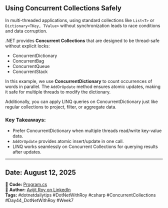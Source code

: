 ﻿## Using Concurrent Collections Safely

In multi-threaded applications, using standard collections like `List<T>` or `Dictionary<TKey, TValue>` without synchronization leads to race conditions and data corruption.

.NET provides **Concurrent Collections** that are designed to be thread-safe without explicit locks:

* ConcurrentDictionary
* ConcurrentBag
* ConcurrentQueue
* ConcurrentStack

In this example, we use **ConcurrentDictionary** to count occurrences of words in parallel. The `AddOrUpdate` method ensures atomic updates, making it safe for multiple threads to modify the dictionary.

Additionally, you can apply LINQ queries on ConcurrentDictionary just like regular collections to project, filter, or aggregate data.

### Key Takeaways:

* Prefer ConcurrentDictionary when multiple threads read/write key-value data.
* `AddOrUpdate` provides atomic insert/update in one call.
* LINQ works seamlessly on Concurrent Collections for querying results after updates.

---

## Date: August 12, 2025 
🔗 **Code:** [Program.cs](./program.cs)  
🔗 **Author:** [Avijit Roy on LinkedIn](https://www.linkedin.com/in/HeyAvijitRoy/)  
**Tags:** #dotnetdailytips #DotNetWithRoy #csharp #ConcurrentCollections #Day44\_DotNetWithRoy #Week7
